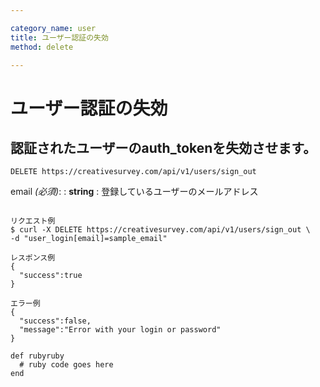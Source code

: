 ```yaml
---

category_name: user
title: ユーザー認証の失効
method: delete

---
```


# ユーザー認証の失効

## 認証されたユーザーのauth_tokenを失効させます。

`DELETE https://creativesurvey.com/api/v1/users/sign_out`

email _(必須)_:
: __string__ 
: 登録しているユーザーのメールアドレス

~~~

リクエスト例
$ curl -X DELETE https://creativesurvey.com/api/v1/users/sign_out \
-d "user_login[email]=sample_email"

レスポンス例
{
  "success":true
}

エラー例
{
  "success":false,
  "message":"Error with your login or password"
}
~~~


~~~
def rubyruby
  # ruby code goes here
end
~~~
